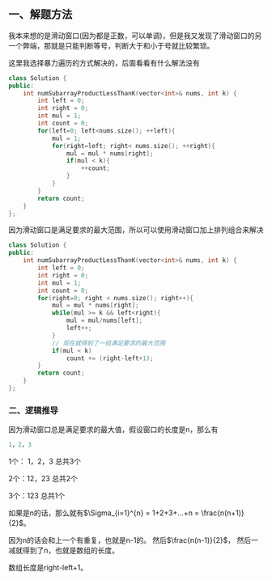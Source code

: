 ## 一、解题方法

我本来想的是滑动窗口(因为都是正数，可以单调)，但是我又发现了滑动窗口的另一个弊端，那就是只能判断等号，判断大于和小于号就比较繁琐。

这里我选择暴力遍历的方式解决的，后面看看有什么解法没有

```Cpp
class Solution {
public:
    int numSubarrayProductLessThanK(vector<int>& nums, int k) {
        int left = 0;
        int right = 0;
        int mul = 1;
        int count = 0;
        for(left=0; left<nums.size(); ++left){
            mul = 1;
            for(right=left; right< nums.size(); ++right){
                mul = mul * nums[right];
                if(mul < k){
                    ++count;
                }
            }
        }
        return count;
    }
};
```

因为滑动窗口是满足要求的最大范围，所以可以使用滑动窗口加上排列组合来解决

```Cpp
class Solution {
public:
    int numSubarrayProductLessThanK(vector<int>& nums, int k) {
        int left = 0;
        int right = 0;
        int mul = 1;
        int count = 0;
        for(right=0; right < nums.size(); right++){
            mul = mul * nums[right];
            while(mul >= k && left<right){
                mul = mul/nums[left];
                left++;
            }
            // 现在就得到了一组满足要求的最大范围
            if(mul < k)
                count += (right-left+1);
        }
        return count;
    }
};
```

### 二、逻辑推导

因为滑动窗口总是满足要求的最大值，假设窗口的长度是n，那么有

```Cpp
1，2，3
```

1个： 1，2，3       总共3个

2个：12，23	 总共2个

3个：123		总共1个

如果是n的话，那么就有$\Sigma_{i=1}^{n} = 1+2+3+...+n = \frac{n(n+1)}{2}$。

因为n的话会和上一个有重复，也就是n-1的。 然后$\frac{n(n-1)}{2}$， 然后一减就得到了n，也就是数组的长度。 

数组长度是right-left+1。
